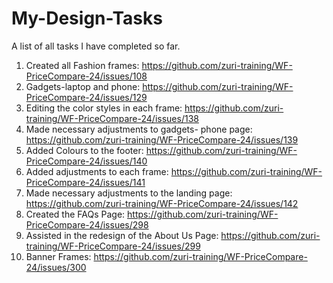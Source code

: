 # My-Design-Tasks
A list of all tasks I have completed so far.
1. Created all Fashion frames: https://github.com/zuri-training/WF-PriceCompare-24/issues/108 
2. Gadgets-laptop and phone: https://github.com/zuri-training/WF-PriceCompare-24/issues/129
3. Editing the color styles in each frame: https://github.com/zuri-training/WF-PriceCompare-24/issues/138
4. Made necessary adjustments to gadgets- phone page: https://github.com/zuri-training/WF-PriceCompare-24/issues/139
5. Added Colours to the footer: https://github.com/zuri-training/WF-PriceCompare-24/issues/140
6. Added adjustments to each frame: https://github.com/zuri-training/WF-PriceCompare-24/issues/141
7. Made necessary adjustments to the landing page: https://github.com/zuri-training/WF-PriceCompare-24/issues/142
8. Created the FAQs Page: https://github.com/zuri-training/WF-PriceCompare-24/issues/298
9. Assisted in the redesign of the About Us Page: https://github.com/zuri-training/WF-PriceCompare-24/issues/299
10. Banner Frames: https://github.com/zuri-training/WF-PriceCompare-24/issues/300

